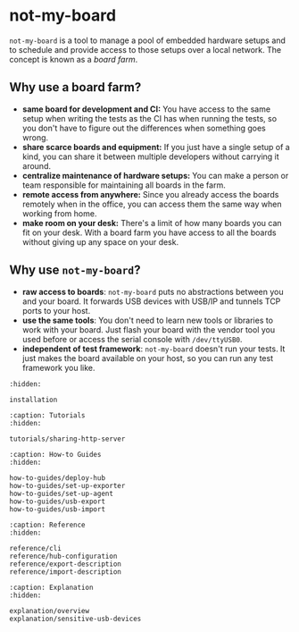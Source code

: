 # not-my-board

`not-my-board` is a tool to manage a pool of embedded hardware setups and to
schedule and provide access to those setups over a local network. The concept is
known as a *board farm*.

## Why use a board farm?

- **same board for development and CI:** You have access to the same setup when
  writing the tests as the CI has when running the tests, so you don't have to
  figure out the differences when something goes wrong.
- **share scarce boards and equipment:** If you just have a single setup of a
  kind, you can share it between multiple developers without carrying it around.
- **centralize maintenance of hardware setups:** You can make a person or team
  responsible for maintaining all boards in the farm.
- **remote access from anywhere:** Since you already access the boards remotely
  when in the office, you can access them the same way when working from home.
- **make room on your desk:** There's a limit of how many boards you can fit on
  your desk. With a board farm you have access to all the boards without giving
  up any space on your desk.

## Why use `not-my-board`?

- **raw access to boards**: `not-my-board` puts no abstractions between you and
  your board. It forwards USB devices with USB/IP and tunnels TCP ports to your
  host.
- **use the same tools**: You don't need to learn new tools or libraries to work
  with your board. Just flash your board with the vendor tool you used before or
  access the serial console with `/dev/ttyUSB0`.
- **independent of test framework**: `not-my-board` doesn't run your tests. It
  just makes the board available on your host, so you can run any test framework
  you like.

```{toctree}
:hidden:

installation
```

```{toctree}
:caption: Tutorials
:hidden:

tutorials/sharing-http-server
```

```{toctree}
:caption: How-to Guides
:hidden:

how-to-guides/deploy-hub
how-to-guides/set-up-exporter
how-to-guides/set-up-agent
how-to-guides/usb-export
how-to-guides/usb-import
```

```{toctree}
:caption: Reference
:hidden:

reference/cli
reference/hub-configuration
reference/export-description
reference/import-description
```

```{toctree}
:caption: Explanation
:hidden:

explanation/overview
explanation/sensitive-usb-devices
```
